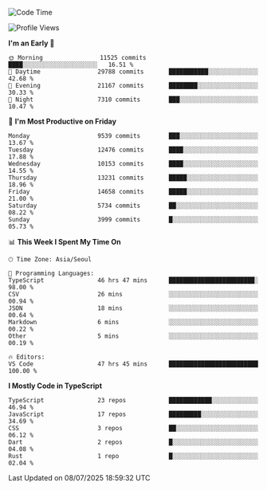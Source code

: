 <!--START_SECTION:waka-->
![Code Time](http://img.shields.io/badge/Code%20Time-8%2C007%20hrs%2021%20mins-blue)

![Profile Views](http://img.shields.io/badge/Profile%20Views-0-blue)

**I'm an Early 🐤** 

```text
🌞 Morning                11525 commits       ████░░░░░░░░░░░░░░░░░░░░░   16.51 % 
🌆 Daytime                29788 commits       ███████████░░░░░░░░░░░░░░   42.68 % 
🌃 Evening                21167 commits       ████████░░░░░░░░░░░░░░░░░   30.33 % 
🌙 Night                  7310 commits        ███░░░░░░░░░░░░░░░░░░░░░░   10.47 % 
```
📅 **I'm Most Productive on Friday** 

```text
Monday                   9539 commits        ███░░░░░░░░░░░░░░░░░░░░░░   13.67 % 
Tuesday                  12476 commits       ████░░░░░░░░░░░░░░░░░░░░░   17.88 % 
Wednesday                10153 commits       ████░░░░░░░░░░░░░░░░░░░░░   14.55 % 
Thursday                 13231 commits       █████░░░░░░░░░░░░░░░░░░░░   18.96 % 
Friday                   14658 commits       █████░░░░░░░░░░░░░░░░░░░░   21.00 % 
Saturday                 5734 commits        ██░░░░░░░░░░░░░░░░░░░░░░░   08.22 % 
Sunday                   3999 commits        █░░░░░░░░░░░░░░░░░░░░░░░░   05.73 % 
```


📊 **This Week I Spent My Time On** 

```text
🕑︎ Time Zone: Asia/Seoul

💬 Programming Languages: 
TypeScript               46 hrs 47 mins      ████████████████████████░   98.00 % 
CSV                      26 mins             ░░░░░░░░░░░░░░░░░░░░░░░░░   00.94 % 
JSON                     18 mins             ░░░░░░░░░░░░░░░░░░░░░░░░░   00.64 % 
Markdown                 6 mins              ░░░░░░░░░░░░░░░░░░░░░░░░░   00.22 % 
Other                    5 mins              ░░░░░░░░░░░░░░░░░░░░░░░░░   00.19 % 

🔥 Editors: 
VS Code                  47 hrs 45 mins      █████████████████████████   100.00 % 
```

**I Mostly Code in TypeScript** 

```text
TypeScript               23 repos            ████████████░░░░░░░░░░░░░   46.94 % 
JavaScript               17 repos            █████████░░░░░░░░░░░░░░░░   34.69 % 
CSS                      3 repos             ██░░░░░░░░░░░░░░░░░░░░░░░   06.12 % 
Dart                     2 repos             █░░░░░░░░░░░░░░░░░░░░░░░░   04.08 % 
Rust                     1 repo              █░░░░░░░░░░░░░░░░░░░░░░░░   02.04 % 
```




 Last Updated on 08/07/2025 18:59:32 UTC
<!--END_SECTION:waka-->
